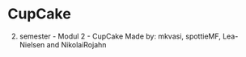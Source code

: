 # CupCake
2. semester - Modul 2 - CupCake
Made by: mkvasi, spottieMF, Lea-Nielsen and NikolaiRojahn
